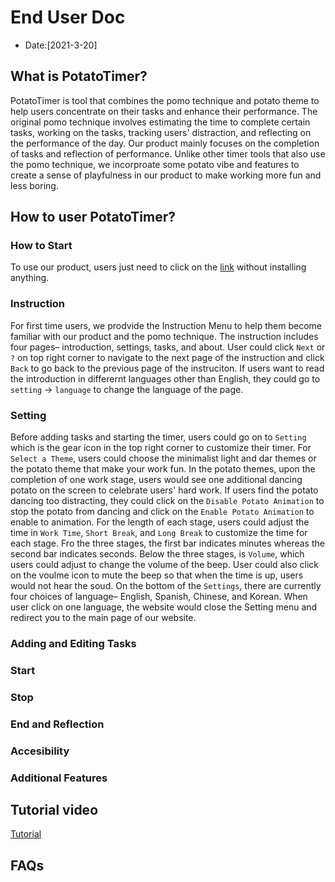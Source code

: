 # End User Doc
- Date:[2021-3-20]

## What is PotatoTimer?

PotatoTimer is tool that combines the pomo technique and potato theme to help users concentrate on their tasks and enhance their performance. The original pomo technique involves estimating the time to complete certain tasks, working on the tasks, tracking users' distraction, and reflecting on the performance of the day. Our product mainly focuses on the completion of tasks and reflection of performance. Unlike other timer tools that also use the pomo technique, we incorproate some potato vibe and features to create a sense of playfulness in our product to make working more fun and less boring.

## How to user PotatoTimer?

  ### How to Start
  
  To use our product, users just need to click on the [link](https://alexischen99.github.io/cse110-w21-group4/source/potato.html) without installing anything.
  
  ### Instruction
  
  For first time users, we prodvide the Instruction Menu to help them become familiar with our product and the pomo technique. The instruction includes four pages– introduction, settings, tasks, and about. User could click `Next` or `?` on top right corner to navigate to the next page of the instruction and click `Back` to go back to the previous page of the instruciton. If users want to read the introduction in differernt languages other than English, they could go to `setting` -> `language` to change the language of the page. 
  
  ### Setting 
  
   Before adding tasks and starting the timer, users could go on to `Setting` which is the gear icon in the top right corner to customize their timer. For `Select a Theme`, users could choose the minimalist light and dar themes or the potato theme that make your work fun. In the potato themes, upon the completion of one work stage, users would see one additional dancing potato on the screen to celebrate users' hard work. If users find the potato dancing too distracting, they could click on the `Disable Potato Animation` to stop the potato from dancing and click on the `Enable Potato Animation` to enable to animation. 
   For the length of each stage, users could adjust the time in `Work Time`, `Short Break`, and `Long Break` to customize the time for each stage. Fro the three stages, the first bar indicates minutes whereas the second bar indicates seconds. Below the three stages, is `Volume`, which users could adjust to change the volume of the beep. User could also click on the voulme icon to mute the beep so that when the time is up, users would not hear the soud. 
   On the bottom of the `Settings`, there are currently four choices of language– English, Spanish, Chinese, and Korean. When user click on one language, the website would close the Setting menu and redirect you to the main page of our website. 
  
  ### Adding and Editing Tasks
  
  ### Start
  
  ### Stop
  
  ### End and Reflection
  
  ### Accesibility 
  
  ### Additional Features


## Tutorial video

[Tutorial](https://www.youtube.com/watch?v=gdThl75jBeM)

## FAQs

